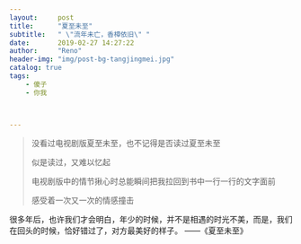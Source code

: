 ```yaml
---
layout:     post
title:      "夏至未至"
subtitle:   " \"流年未亡，香樟依旧\" "
date:       2019-02-27 14:27:22
author:     "Reno"
header-img: "img/post-bg-tangjingmei.jpg"
catalog: true
tags:
    - 傻子
    - 你我



---
```


> 没看过电视剧版夏至未至，也不记得是否读过夏至未至
>
> 似是读过，又难以忆起
>
> 电视剧版中的情节揪心时总能瞬间把我拉回到书中一行一行的文字面前
>
> 感受着一次又一次的情感撞击  

很多年后，也许我们才会明白，年少的时候，并不是相遇的时光不美，而是，我们在回头的时候，恰好错过了，对方最美好的样子。                                                                                                                                                 ——《夏至未至》

 